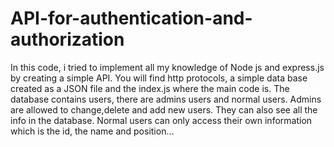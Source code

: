 # API-for-authentication-and-authorization
In this code, i tried to implement all my knowledge of Node js and express.js by creating a simple API. You will find http protocols, a simple data base created as a JSON file and the index.js where the main code is. The database contains users, there are admins users and normal users. Admins are allowed to change,delete and add new users. They can also see all the info in the database. Normal users can only access their own information which is the id, the name and position...
